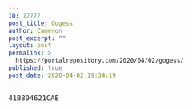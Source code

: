 ```yaml
---
ID: 17777
post_title: Gogess
author: Cameron
post_excerpt: ""
layout: post
permalink: >
  https://portalrepository.com/2020/04/02/gogess/
published: true
post_date: 2020-04-02 19:34:19
---
```

<pre>41B804621CAE</pre>